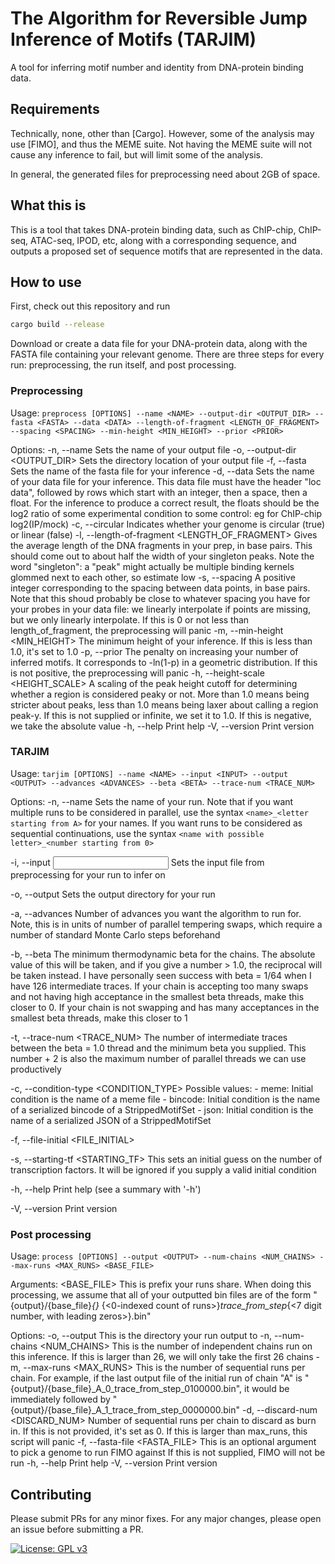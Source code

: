 # The Algorithm for Reversible Jump Inference of Motifs (TARJIM) 

A tool for inferring motif number and identity from DNA-protein binding data.

## Requirements
 
Technically, none, other than [Cargo]. However, some of the analysis may use [FIMO], and thus the MEME suite. Not having the MEME suite will not cause any inference to fail, but will limit some of the analysis.

In general, the generated files for preprocessing need about 2GB of space. 

## What this is

This is a tool that takes DNA-protein binding data, such as ChIP-chip, ChIP-seq, ATAC-seq, IPOD, etc, along with a corresponding sequence, and outputs a proposed set of sequence motifs that are represented in the data.

## How to use

First, check out this repository and run

```bash
cargo build --release
```

Download or create a data file for your DNA-protein data, along with the FASTA file containing your relevant genome. There are three steps for every run: preprocessing, the run itself, and post processing.

### Preprocessing

Usage: `preprocess [OPTIONS] --name <NAME> --output-dir <OUTPUT_DIR> --fasta <FASTA> --data <DATA> --length-of-fragment <LENGTH_OF_FRAGMENT> --spacing <SPACING> --min-height <MIN_HEIGHT> --prior <PRIOR>`

Options:
  -n, --name <NAME>
          Sets the name of your output file
  -o, --output-dir <OUTPUT_DIR>
          Sets the directory location of your output file
  -f, --fasta <FASTA>
          Sets the name of the fasta file for your inference
  -d, --data <DATA>
          Sets the name of your data file for your inference. This data file must have the header "loc data", followed by rows which start with an integer, then a space, then a float. For the inference to produce a correct result, the floats should be the log2 ratio of some experimental condition to some control: eg for ChIP-chip log2(IP/mock)
  -c, --circular
          Indicates whether your genome is circular (true) or linear (false)
  -l, --length-of-fragment <LENGTH_OF_FRAGMENT>
          Gives the average length of the DNA fragments in your prep, in base pairs. This should come out to about half the width of your singleton peaks. Note the word "singleton": a "peak" might actually be multiple binding kernels glommed next to each other, so estimate low
  -s, --spacing <SPACING>
          A positive integer corresponding to the spacing between data points, in base pairs. Note that this shoud probably be close to whatever spacing you have for your probes in your data file: we linearly interpolate if points are missing, but we only linearly interpolate. If this is 0 or not less than length_of_fragment, the preprocessing will panic
  -m, --min-height <MIN_HEIGHT>
          The minimum height of your inference. If this is less than 1.0, it's set to 1.0
  -p, --prior <PRIOR>
          The penalty on increasing your number of inferred motifs. It corresponds to -ln(1-p) in a geometric distribution. If this is not positive, the preprocessing will panic
  -h, --height-scale <HEIGHT_SCALE>
          A scaling of the peak height cutoff for determining whether a region is considered peaky or not. More than 1.0 means being stricter about peaks, less than 1.0 means being laxer about calling a region peak-y. If this is not supplied or infinite, we set it to 1.0. If this is negative, we take the absolute value
  -h, --help
          Print help
  -V, --version
          Print version

### TARJIM

Usage: `tarjim [OPTIONS] --name <NAME> --input <INPUT> --output <OUTPUT> --advances <ADVANCES> --beta <BETA> --trace-num <TRACE_NUM>`

Options:
  -n, --name <NAME>
          Sets the name of your run. Note that if you want multiple runs to be considered in parallel, use the syntax `<name>_<letter starting from A>` for your names. If you want runs to be considered as sequential continuations, use the syntax `<name with possible letter>_<number starting from 0>`

  -i, --input <INPUT>
          Sets the input file from preprocessing for your run to infer on

  -o, --output <OUTPUT>
          Sets the output directory for your run

  -a, --advances <ADVANCES>
          Number of advances you want the algorithm to run for. Note, this is in units of number of parallel tempering swaps, which require a number of standard Monte Carlo steps beforehand

  -b, --beta <BETA>
          The minimum thermodynamic beta for the chains. The absolute value of this will be taken, and if you give a number > 1.0, the reciprocal will be taken instead. I have personally seen success with beta = 1/64 when I have 126 intermediate traces. If your chain is accepting too many swaps and not having high acceptance in the smallest beta threads, make this closer to 0. If your chain is not swapping and has many acceptances in the smallest beta threads, make this closer to 1

  -t, --trace-num <TRACE_NUM>
          The number of intermediate traces between the beta = 1.0 thread and the minimum beta you supplied. This number + 2 is also the maximum number of parallel threads we can use productively

  -c, --condition-type <CONDITION_TYPE>
          Possible values:
          - meme:    Initial condition is the name of a meme file
          - bincode: Initial condition is the name of a serialized bincode of a StrippedMotifSet
          - json:    Initial condition is the name of a serialized JSON of a StrippedMotifSet

  -f, --file-initial <FILE_INITIAL>
          

  -s, --starting-tf <STARTING_TF>
          This sets an initial guess on the number of transcription factors. It will be ignored if you supply a valid initial condition

  -h, --help
          Print help (see a summary with '-h')

  -V, --version
          Print version

### Post processing

Usage: `process [OPTIONS] --output <OUTPUT> --num-chains <NUM_CHAINS> --max-runs <MAX_RUNS> <BASE_FILE>`

Arguments:
  <BASE_FILE>  This is prefix your runs share. When doing this processing, we assume that all of your outputted bin files are of the form "{output}/{base_file}_{<Letter starting from A and going up>}_ {<0-indexed count of runs>}_trace_from_step_{<7 digit number, with leading zeros>}.bin"

Options:
  -o, --output <OUTPUT>            This is the directory your run output to
  -n, --num-chains <NUM_CHAINS>    This is the number of independent chains run on this inference. If this is larger than 26, we will only take the first 26 chains
  -m, --max-runs <MAX_RUNS>        This is the number of sequential runs per chain. For example, if the last output file of the initial run of chain "A" is "{output}/{base_file}_A_0_trace_from_step_0100000.bin", it would be immediately followed by "{output}/{base_file}_A_1_trace_from_step_0000000.bin"
  -d, --discard-num <DISCARD_NUM>  Number of sequential runs per chain to discard as burn in. If this is not provided, it's set as 0. If this is larger than max_runs, this script will panic
  -f, --fasta-file <FASTA_FILE>    This is an optional argument to pick a genome to run FIMO against If this is not supplied, FIMO will not be run
  -h, --help                       Print help
  -V, --version                    Print version 

## Contributing

Please submit PRs for any minor fixes. For any major changes, please open an issue
before submitting a PR.

[![License: GPL v3](https://img.shields.io/badge/License-GPLv3-blue.svg)](https://www.gnu.org/licenses/gpl-3.0)
